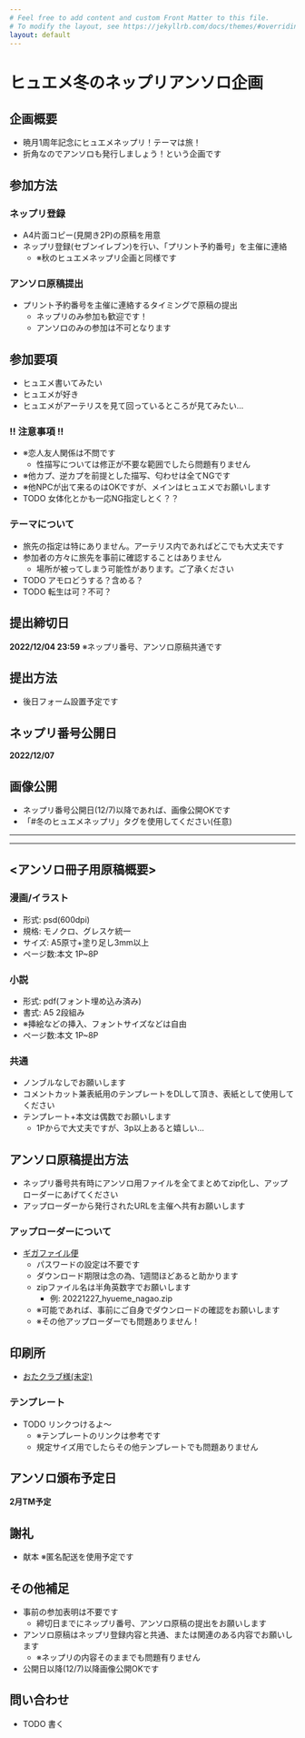 ```yaml
---
# Feel free to add content and custom Front Matter to this file.
# To modify the layout, see https://jekyllrb.com/docs/themes/#overriding-theme-defaults
layout: default
---
```


# ヒュエメ冬のネップリアンソロ企画

## 企画概要
* 暁月1周年記念にヒュエメネップリ！テーマは旅！
* 折角なのでアンソロも発行しましょう！という企画です

## 参加方法
### ネップリ登録
* A4片面コピー(見開き2P)の原稿を用意
* ネップリ登録(セブンイレブン)を行い、「プリント予約番号」を主催に連絡
  * ※秋のヒュエメネップリ企画と同様です

### アンソロ原稿提出
* プリント予約番号を主催に連絡するタイミングで原稿の提出
  * ネップリのみ参加も歓迎です！
  * アンソロのみの参加は不可となります

## 参加要項
* ヒュエメ書いてみたい
* ヒュエメが好き
* ヒュエメがアーテリスを見て回っているところが見てみたい...
### !! 注意事項 !!
* ※恋人友人関係は不問です
    * 性描写については修正が不要な範囲でしたら問題有りません
* ※他カプ、逆カプを前提とした描写、匂わせは全てNGです
* ※他NPCが出て来るのはOKですが、メインはヒュエメでお願いします
* TODO 女体化とかも一応NG指定しとく？？
### テーマについて
* 旅先の指定は特にありません。アーテリス内であればどこでも大丈夫です
* 参加者の方々に旅先を事前に確認することはありません
    * 場所が被ってしまう可能性があります。ご了承ください
* TODO アモロどうする？含める？
* TODO 転生は可？不可？

## 提出締切日
__2022/12/04 23:59__
※ネップリ番号、アンソロ原稿共通です

## 提出方法
* 後日フォーム設置予定です

## ネップリ番号公開日
 __2022/12/07__

## 画像公開
* ネップリ番号公開日(12/7)以降であれば、画像公開OKです
* 「#冬のヒュエメネップリ」タグを使用してください(任意)

---
---
## <アンソロ冊子用原稿概要>
### 漫画/イラスト
* 形式: psd(600dpi)
* 規格: モノクロ、グレスケ統一
* サイズ: A5原寸+塗り足し3mm以上
* ページ数:本文 1P~8P
### 小説
* 形式: pdf(フォント埋め込み済み)
* 書式: A5 2段組み
* ※挿絵などの挿入、フォントサイズなどは自由
* ページ数:本文 1P~8P
### 共通
* ノンブルなしでお願いします
*  コメントカット兼表紙用のテンプレートをDLして頂き、表紙として使用してください
* テンプレート+本文は偶数でお願いします
    * 1Pからで大丈夫ですが、3p以上あると嬉しい…

## アンソロ原稿提出方法
* ネップリ番号共有時にアンソロ用ファイルを全てまとめてzip化し、アップローダーにあげてください
* アップローダーから発行されたURLを主催へ共有お願いします
### アップローダーについて
* [ギガファイル便](https://gigafile.nu/)
    * パスワードの設定は不要です
    * ダウンロード期限は念の為、1週間ほどあると助かります
    * zipファイル名は半角英数字でお願いします
        * 例: 20221227_hyueme_nagao.zip
    * ※可能であれば、事前にご自身でダウンロードの確認をお願いします
    * ※その他アップローダーでも問題ありません！

## 印刷所
* [おたクラブ様(未定)]()
### テンプレート
* TODO リンクつけるよ〜
    * ※テンプレートのリンクは参考です
    * 規定サイズ用でしたらその他テンプレートでも問題ありません

## アンソロ頒布予定日
__2月TM予定__

## 謝礼
* 献本
※匿名配送を使用予定です

## その他補足
* 事前の参加表明は不要です
    * 締切日までにネップリ番号、アンソロ原稿の提出をお願いします
* アンソロ原稿はネップリ登録内容と共通、または関連のある内容でお願いします
    * ※ネップリの内容そのままでも問題有りません
* 公開日以降(12/7)以降画像公開OKです

## 問い合わせ
* TODO 書く



